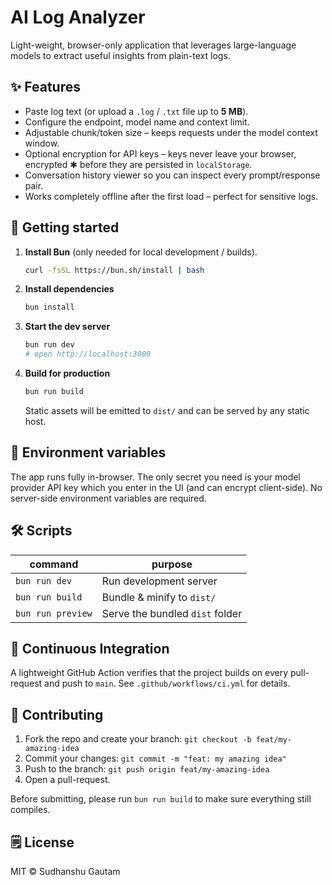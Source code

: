 # AI Log Analyzer

Light-weight, browser-only application that leverages large-language models to extract useful insights from plain-text logs.

## ✨ Features

* Paste log text (or upload a `.log` / `.txt` file up to **5 MB**).
* Configure the endpoint, model name and context limit.
* Adjustable chunk/token size – keeps requests under the model context window.
* Optional encryption for API keys – keys never leave your browser, encrypted ✱ before they are persisted in `localStorage`.
* Conversation history viewer so you can inspect every prompt/response pair.
* Works completely offline after the first load – perfect for sensitive logs.

## 🚀 Getting started

1. **Install Bun** (only needed for local development / builds).
   ```bash
   curl -fsSL https://bun.sh/install | bash
   ```

2. **Install dependencies**
   ```bash
   bun install
   ```

3. **Start the dev server**
   ```bash
   bun run dev
   # open http://localhost:3000
   ```

4. **Build for production**
   ```bash
   bun run build
   ```
   Static assets will be emitted to `dist/` and can be served by any static host.

## 🔧 Environment variables

The app runs fully in-browser. The only secret you need is your model provider API key which you enter in the UI (and can encrypt client-side). No server-side environment variables are required.

## 🛠️ Scripts

| command           | purpose                         |
| ----------------- | --------------------------------|
| `bun run dev`     | Run development server          |
| `bun run build`   | Bundle & minify to `dist/`      |
| `bun run preview` | Serve the bundled `dist` folder |

## 🤖 Continuous Integration

A lightweight GitHub Action verifies that the project builds on every pull-request and push to `main`. See `.github/workflows/ci.yml` for details.

## 📝 Contributing

1. Fork the repo and create your branch: `git checkout -b feat/my-amazing-idea`  
2. Commit your changes: `git commit -m "feat: my amazing idea"`               
3. Push to the branch: `git push origin feat/my-amazing-idea`                   
4. Open a pull-request.

Before submitting, please run `bun run build` to make sure everything still compiles.

## 🗒️ License

MIT © Sudhanshu Gautam
